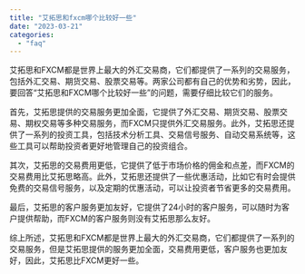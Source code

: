 ```yaml
---
title: "艾拓思和fxcm哪个比较好一些"
date: "2023-03-21"
categories: 
  - "faq"
---
```


艾拓思和FXCM都是世界上最大的外汇交易商，它们都提供了一系列的交易服务，包括外汇交易、期货交易、股票交易等。两家公司都有自己的优势和劣势，因此，要回答“艾拓思和FXCM哪个比较好一些”的问题，需要仔细比较它们的服务。

首先，艾拓思提供的交易服务更加全面，它提供了外汇交易、期货交易、股票交易、期权交易等多种交易服务，而FXCM只提供外汇交易服务。此外，艾拓思还提供了一系列的投资工具，包括技术分析工具、交易信号服务、自动交易系统等，这些工具可以帮助投资者更好地管理自己的投资组合。

其次，艾拓思的交易费用更低，它提供了低于市场价格的佣金和点差，而FXCM的交易费用比艾拓思略高。此外，艾拓思还提供了一些优惠活动，比如它有时会提供免费的交易信号服务，以及定期的优惠活动，可以让投资者节省更多的交易费用。

最后，艾拓思的客户服务更加友好，它提供了24小时的客户服务，可以随时为客户提供帮助，而FXCM的客户服务则没有艾拓思那么友好。

综上所述，艾拓思和FXCM都是世界上最大的外汇交易商，它们都提供了一系列的交易服务，但是艾拓思提供的服务更加全面，交易费用更低，客户服务也更加友好，因此，艾拓思比FXCM更好一些。
